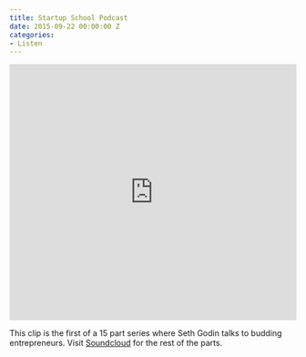 ```yaml
---
title: Startup School Podcast
date: 2015-09-22 00:00:00 Z
categories:
- Listen
---
```


<iframe width="100%" height="450" scrolling="no" frameborder="no" src="https://w.soundcloud.com/player/?url=https%3A//api.soundcloud.com/tracks/84327355&amp;auto_play=false&amp;hide_related=false&amp;show_comments=true&amp;show_user=true&amp;show_reposts=false&amp;visual=true"></iframe>

This clip is the first of a 15 part series where Seth Godin talks to budding entrepreneurs. Visit [Soundcloud](https://soundcloud.com/startup-school) for the rest of the parts.
